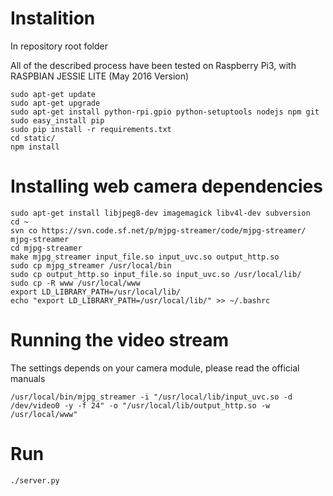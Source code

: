# Instalition

In repository root folder

All of the described process have been tested on Raspberry Pi3, with RASPBIAN JESSIE LITE (May 2016 Version)

```
sudo apt-get update
sudo apt-get upgrade
sudo apt-get install python-rpi.gpio python-setuptools nodejs npm git
sudo easy_install pip
sudo pip install -r requirements.txt
cd static/
npm install
```

# Installing web camera dependencies

```
sudo apt-get install libjpeg8-dev imagemagick libv4l-dev subversion
cd ~
svn co https://svn.code.sf.net/p/mjpg-streamer/code/mjpg-streamer/ mjpg-streamer
cd mjpg-streamer
make mjpg_streamer input_file.so input_uvc.so output_http.so
sudo cp mjpg_streamer /usr/local/bin
sudo cp output_http.so input_file.so input_uvc.so /usr/local/lib/
sudo cp -R www /usr/local/www
export LD_LIBRARY_PATH=/usr/local/lib/
echo "export LD_LIBRARY_PATH=/usr/local/lib/" >> ~/.bashrc
```

# Running the video stream

The settings depends on your camera module, please read the official manuals

```
/usr/local/bin/mjpg_streamer -i "/usr/local/lib/input_uvc.so -d /dev/video0 -y -f 24" -o "/usr/local/lib/output_http.so -w /usr/local/www"
```

# Run

```
./server.py
```